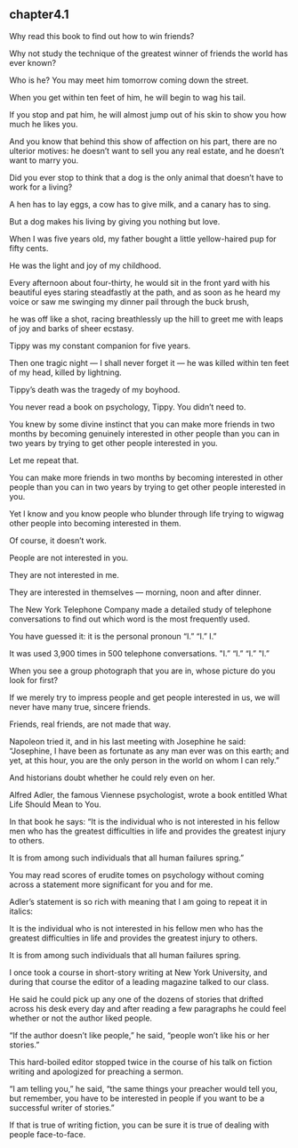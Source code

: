 
chapter4.1
---
Why read this book to find out how to win friends?

Why not study the technique of the greatest winner of friends the world has ever known?

Who is he? You may meet him tomorrow coming down the street.

When you get within ten feet of him, he will begin to wag his tail.

If you stop and pat him, he will almost jump out of his skin to show you how much he likes you.

And you know that behind this show of affection on his part, there are no ulterior motives: he doesn’t want to sell you any real estate, and he doesn’t want to marry you.

Did you ever stop to think that a dog is the only animal that doesn’t have to work for a living?

A hen has to lay eggs, a cow has to give milk, and a canary has to sing.

But a dog makes his living by giving you nothing but love.

When I was five years old, my father bought a little yellow-haired pup for fifty cents.

He was the light and joy of my childhood.

Every afternoon about four-thirty, he would sit in the front yard with his beautiful eyes staring steadfastly at the path, and as soon as he heard my voice or saw me swinging my dinner pail through the buck brush,

he was off like a shot, racing breathlessly up the hill to greet me with leaps of joy and barks of sheer ecstasy.

Tippy was my constant companion for five years.

Then one tragic night — I shall never forget it — he was killed within ten feet of my head, killed by lightning.

Tippy’s death was the tragedy of my boyhood.

You never read a book on psychology, Tippy. You didn’t need to.

You knew by some divine instinct that you can make more friends in two months by becoming genuinely interested in other people than you can in two years by trying to get other people interested in you.

Let me repeat that.

You can make more friends in two months by becoming interested in other people than you can in two years by trying to get other people interested in you.

Yet I know and you know people who blunder through life trying to wigwag other people into becoming interested in them.

Of course, it doesn’t work.

People are not interested in you.

They are not interested in me.

They are interested in themselves — morning, noon and after dinner.

The New York Telephone Company made a detailed study of telephone conversations to find out which word is the most frequently used.

You have guessed it: it is the personal pronoun “I.” “I.” I.”

It was used 3,900 times in 500 telephone conversations. "I.” “I.” “I.” "I.”

When you see a group photograph that you are in, whose picture do you look for first?

If we merely try to impress people and get people interested in us, we will never have many true, sincere friends.

Friends, real friends, are not made that way.

Napoleon tried it, and in his last meeting with Josephine he said: “Josephine, I have been as fortunate as any man ever was on this earth; and yet, at this hour, you are the only person in the world on whom I can rely.”

And historians doubt whether he could rely even on her.

Alfred Adler, the famous Viennese psychologist, wrote a book entitled What Life Should Mean to You.

In that book he says: “It is the individual who is not interested in his fellow men who has the greatest difficulties in life and provides the greatest injury to others.

It is from among such individuals that all human failures spring.”

You may read scores of erudite tomes on psychology without coming across a statement more significant for you and for me.

Adler’s statement is so rich with meaning that I am going to repeat it in italics:

It is the individual who is not interested in his fellow men who has the greatest difficulties in life and provides the greatest injury to others.

It is from among such individuals that all human failures spring.

I once took a course in short-story writing at New York University, and during that course the editor of a leading magazine talked to our class.

He said he could pick up any one of the dozens of stories that drifted across his desk every day and after reading a few paragraphs he could feel whether or not the author liked people.

“If the author doesn’t like people,” he said, “people won’t like his or her stories.”

This hard-boiled editor stopped twice in the course of his talk on fiction writing and apologized for preaching a sermon.

“I am telling you,” he said, “the same things your preacher would tell you, but remember, you have to be interested in people if you want to be a successful writer of stories.”

If that is true of writing fiction, you can be sure it is true of dealing with people face-to-face.